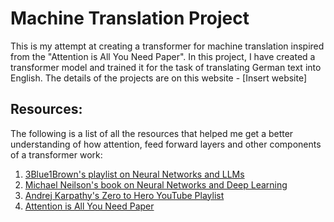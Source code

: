 # Machine Translation Project

This is my attempt at creating a transformer for machine translation inspired from the "Attention is All You Need Paper". In this project, I have created a transformer model and trained it for the task of translating German text into English. The details of the projects are on this website - [Insert website]

## Resources:
The following is a list of all the resources that helped me get a better understanding of how attention, feed forward layers and other components of a transformer work:
1. [3Blue1Brown's playlist on Neural Networks and LLMs](https://www.youtube.com/playlist?list=PLZHQObOWTQDNU6R1_67000Dx_ZCJB-3pi)
2. [Michael Neilson's book on Neural Networks and Deep Learning](http://neuralnetworksanddeeplearning.com/)
3. [Andrej Karpathy's Zero to Hero YouTube Playlist](https://www.youtube.com/playlist?list=PLAqhIrjkxbuWI23v9cThsA9GvCAUhRvKZ)
4. [Attention is All You Need Paper](https://arxiv.org/abs/1706.03762)
